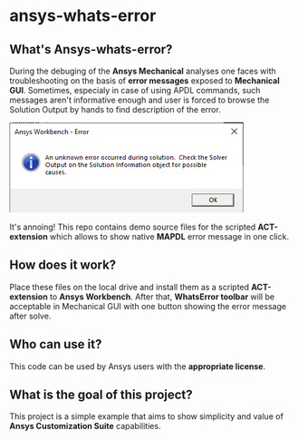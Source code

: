 # ansys-whats-error
## What's Ansys-whats-error?
During the debuging of the **Ansys Mechanical** analyses one faces with troubleshooting on the basis of **error messages** exposed to **Mechanical GUI**. Sometimes, especialy in case of using APDL commands, such messages aren't informative enough and user is forced to browse the Solution Output by hands to find description of the error.

![Error message image](https://github.com/da-fedin/Ansys-whats-error/blob/main/WhatsError%20v1/WhatsError/images/message.PNG)

It's annoing! This repo contains demo source files for the scripted **ACT-extension** which allows to show native **MAPDL** error message in one click.
## How does it work?
Place these files on the local drive and install them as a scripted **ACT-extension** to **Ansys Workbench**. After that, **WhatsError toolbar** will be acceptable in Mechanical GUI with one button showing the error message after solve.
## Who can use it?
This code can be used by Ansys users with the **appropriate license**.
## What is the goal of this project?
This project is a simple example that aims to show simplicity and value of **Ansys Customization Suite** capabilities.
